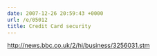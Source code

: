 ```yaml
---
date: 2007-12-26 20:59:43 +0000
url: /e/05012
title: Credit Card security
---
```


http://news.bbc.co.uk/2/hi/business/3256031.stm
